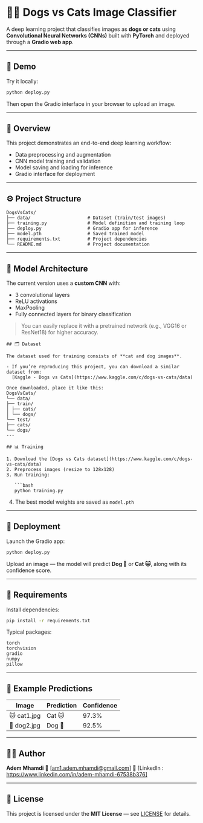 # 🐶🐱 Dogs vs Cats Image Classifier

A deep learning project that classifies images as **dogs or cats** using **Convolutional Neural Networks (CNNs)** built with **PyTorch** and deployed through a **Gradio web app**.

---

## 📸 Demo
Try it locally:
```bash
python deploy.py
````

Then open the Gradio interface in your browser to upload an image.

---

## 🧠 Overview

This project demonstrates an end-to-end deep learning workflow:

* Data preprocessing and augmentation
* CNN model training and validation
* Model saving and loading for inference
* Gradio interface for deployment

---

## ⚙️ Project Structure

```
DogsVsCats/
├── data/                     # Dataset (train/test images)
├── training.py               # Model definition and training loop
├── deploy.py                 # Gradio app for inference
├── model.pth                 # Saved trained model
├── requirements.txt          # Project dependencies
└── README.md                 # Project documentation
```

---

## 🧩 Model Architecture

The current version uses a **custom CNN** with:

* 3 convolutional layers
* ReLU activations
* MaxPooling
* Fully connected layers for binary classification

> You can easily replace it with a pretrained network (e.g., VGG16 or ResNet18) for higher accuracy.

```
## 🗂️ Dataset

The dataset used for training consists of **cat and dog images**.

- If you’re reproducing this project, you can download a similar dataset from:
  [Kaggle - Dogs vs Cats](https://www.kaggle.com/c/dogs-vs-cats/data)

Once downloaded, place it like this:
DogsVsCats/
└── data/
├── train/
│ ├── cats/
│ └── dogs/
└── test/
├── cats/
└── dogs/
---

## 📊 Training

1. Download the [Dogs vs Cats dataset](https://www.kaggle.com/c/dogs-vs-cats/data)
2. Preprocess images (resize to 128x128)
3. Run training:

   ```bash
   python training.py
   ```
4. The best model weights are saved as `model.pth`

---

## 🚀 Deployment

Launch the Gradio app:

```bash
python deploy.py
```

Upload an image — the model will predict **Dog 🐶** or **Cat 🐱**, along with its confidence score.

---

## 🧾 Requirements

Install dependencies:

```bash
pip install -r requirements.txt
```

Typical packages:

```
torch
torchvision
gradio
numpy
pillow
```

---

## 🧪 Example Predictions

| Image       | Prediction | Confidence |
| ----------- | ---------- | ---------- |
| 🐱 cat1.jpg | Cat 🐱     | 97.3%      |
| 🐶 dog2.jpg | Dog 🐶     | 92.5%      |

---

## 🧑‍💻 Author

**Adem Mhamdi**
📧 [am1.adem.mhamdi@gmail.com]
💼 [LinkedIn : https://www.linkedin.com/in/adem-mhamdi-67538b376]

---

## 📜 License

This project is licensed under the **MIT License** — see [LICENSE](LICENSE) for details.

```
